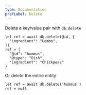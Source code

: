 ```yaml
---
type: Documentation
prefLabel: Delete
---
```


Delete a key/value pair with `db.delete`

```
let ref = await db.delete(@id, {
  "ingredient": "Lemon",
})
ref = {
  "@id": "hummus",
  "@type": "Dish",
  "ingredient": "Chickpeas"
}
```

Or delete the entire entity

```
let ref = await db.delete('hummus')
ref = null
```